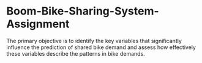 # Boom-Bike-Sharing-System-Assignment
The primary objective is to identify the key variables that significantly influence the prediction of shared bike demand and assess how effectively these variables describe the patterns in bike demands.
